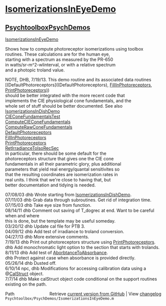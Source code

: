 # [IsomerizationsInEyeDemo](IsomerizationsInEyeDemo)
## [Psychtoolbox](Psychtoolbox)[PsychDemos](PsychDemos)

[IsomerizationsInEyeDemo](IsomerizationsInEyeDemo)  
  
Shows how to compute photoreceptor isomerizations using toolbox  
routines.  These calculations are for the human eye,  
starting with a spectrum as measured by the PR-650  
in watts/sr-m^2-wlinterval, or with a relative spectrum  
and a photopic troland value.  
  
NOTE, DHB, 7/19/13. This demo routine and its associated data routines   
[(DefaultPhotoreceptors]((DefaultPhotoreceptors), [FillInPhotoreceptors](FillInPhotoreceptors), [PrintPhotoreceptors)](PrintPhotoreceptors))  
should be better integrated with the more recent code that  
implements the CIE physiological cone fundamentals, and the  
whole set of stuff should be better documented.  See also  
   [IsomerizationsInDishDemo](IsomerizationsInDishDemo)  
   [CIEConeFundamentalsTest](CIEConeFundamentalsTest)  
   [ComputeCIEConeFundamentals](ComputeCIEConeFundamentals)  
   [ComputeRawConeFundamentals](ComputeRawConeFundamentals)  
   [DefaultPhotoreceptors](DefaultPhotoreceptors)  
   [FillInPhotoreceptors](FillInPhotoreceptors)  
   [PrintPhotoreceptors](PrintPhotoreceptors)  
   [RetIrradianceToIsoRecSec](RetIrradianceToIsoRecSec)  
In particular, there should be some default for the   
photoreceptors structure that gives one the CIE cone  
fundamentals in all their parametric glory, plus additional  
parameters that yield real energy/quantal sensitivites so  
that the resulting coordinates are isomerization rates in  
real units.  I think that we're close to having that, but  
better documentation and tidying is needed.  
  
07/08/03 dhb  Wrote starting from [IsomerizationsInDishDemo](IsomerizationsInDishDemo).  
07/11/03 dhb  Grab data through subroutines.  Get rid of integration time.  
07/15/03 dhb  Take eye size from function.  
08/14/11 dhb  Comment out saving of T\_dogrec at end.  Want to be careful when and where  
              this is done, but the template may be useful someday.  
03/20/12 dhb  Update cal file for PTB 3.  
04/09/12 dhb  Add test of irradiance to troland conversion.  
04/27/13 dhb  More extensive comments.  
7/19/13  dhb  Print out photoreceptors structure using [PrintPhotoreceptors](PrintPhotoreceptors).  
         dhb  Add monochromatic light option to the section that starts with trolands.  
8/11/13  dhb  Add test of [AborbtanceToAbsorbance](AborbtanceToAbsorbance).  
         dhb  Protect against case when absorbance is provided directly.  
05/26/14 dhb  Dusted off.  
6/10/14  npc, dhb  Modifications for accessing calibration data using a @[CalStruct](CalStruct) object.  
7/7/14   dhb  Make calStruct object code conditional on the support routines existing on the path.  




<div class="code_header" style="text-align:right;">
  <span style="float:left;">Path&nbsp;&nbsp;</span> <span class="counter">Retrieve <a href=
  "https://raw.github.com/Psychtoolbox-3/Psychtoolbox-3/beta/Psychtoolbox/PsychDemos/IsomerizationsInEyeDemo.m">current version from GitHub</a> | View <a href=
  "https://github.com/Psychtoolbox-3/Psychtoolbox-3/commits/beta/Psychtoolbox/PsychDemos/IsomerizationsInEyeDemo.m">changelog</a></span>
</div>
<div class="code">
  <code>Psychtoolbox/PsychDemos/IsomerizationsInEyeDemo.m</code>
</div>

